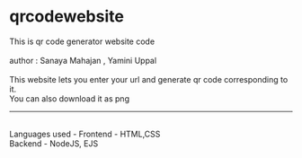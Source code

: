 # qrcodewebsite

This is qr code generator website code 
<br>
<br>
author : Sanaya Mahajan , Yamini Uppal
<br>
<br>
This website lets you enter your url and generate qr code corresponding to it. 
<br>
You can also download it as png 
<br>
<hr>
<br>
Languages used - 
Frontend - HTML,CSS
<br>
Backend - NodeJS, EJS